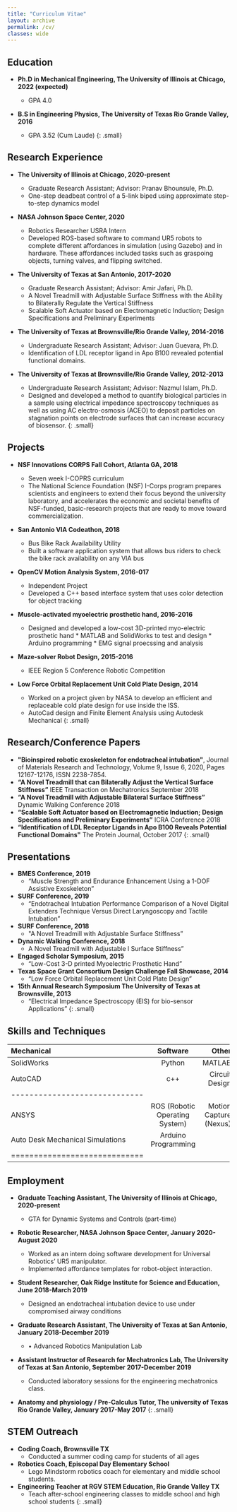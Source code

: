 ```yaml
---
title: "Curriculum Vitae"
layout: archive
permalink: /cv/
classes: wide
---
```


## Education

  * **Ph.D in Mechanical Engineering, The University of Illinois at Chicago, 2022 (expected)** 
      * GPA 4.0 
    
  * **B.S in Engineering Physics, The University of Texas Rio Grande Valley, 2016** 
      * GPA 3.52 (Cum Laude) 
 {: .small}
## Research Experience

  * **The University of Illinois at Chicago, 2020-present**
      * Graduate Research Assistant; Advisor: Pranav Bhounsule, Ph.D.	
      * One-step deadbeat control of a 5-link biped using approximate step-to-step dynamics model

  * **NASA Johnson Space Center, 2020**
      * Robotics Researcher USRA Intern	
      * Developed ROS-based software to command UR5 robots to complete different affordances in simulation (using Gazebo) and in hardware. These affordances included tasks such as graspoing objects, turning valves, and flipping switched.

  * **The University of Texas at San Antonio, 2017-2020**
      * Graduate Research Assistant; Advisor: Amir Jafari, Ph.D.	
      * A Novel Treadmill with Adjustable Surface Stiffness with the Ability to Bilaterally Regulate the Vertical Stiffness
      * Scalable Soft Actuator based on Electromagnetic Induction; Design Specifications and Preliminary Experiments

  * **The University of Texas at Brownsville/Rio Grande Valley, 2014-2016** 
      *  Undergraduate Research Assistant; Advisor: Juan Guevara, Ph.D.	
      * Identification of LDL receptor ligand in Apo B100 revealed potential functional domains.

  * **The University of Texas at Brownsville/Rio Grande Valley, 2012-2013**
      *  Undergraduate Research Assistant; Advisor: Nazmul Islam, Ph.D.	
      * Designed and developed a method to quantify biological particles in a sample using electrical impedance spectroscopy techniques as well as using AC electro-osmosis (ACEO) to deposit particles on stagnation points on electrode surfaces that can increase accuracy of biosensor. 
 {: .small}
## Projects

  * **NSF Innovations CORPS Fall Cohort, Atlanta GA, 2018**
      * Seven week I-COPRS curriculum 	
      * The National Science Foundation (NSF) I-Corps program prepares scientists and engineers to extend their focus beyond the university laboratory, and accelerates the economic and societal benefits of NSF-funded, basic-research projects that are ready to move toward commercialization.
  * **San Antonio VIA Codeathon, 2018**
      * Bus Bike Rack Availability Utility	
      * Built a software application system that allows bus riders to check the bike rack availability on any VIA bus

  * **OpenCV Motion Analysis System, 2016-017**
      * Independent Project
      * Developed a C++ based interface system that uses color detection for object tracking
  * **Muscle-activated myoelectric prosthetic hand, 2016-2016**   
      *  Designed and developed a low-cost 3D-printed myo-electric prosthetic hand
        * MATLAB and SolidWorks to test and design
        * Arduino programming
        * EMG signal proecssing and analysis
  * **Maze-solver Robot Design, 2015-2016**
      * IEEE Region 5 Conference Robotic Competition
  * **Low Force Orbital Replacement Unit Cold Plate Design, 2014**
      * Worked on a project given by NASA to develop an efficient and replaceable cold plate design for use inside the ISS.
      * AutoCad design and Finite Element Analysis using Autodesk Mechanical
 {: .small}

## Research/Conference Papers

  * **"Bioinspired robotic exoskeleton for endotracheal intubation"**, Journal of Materials Research and Technology, Volume 9, Issue 6, 2020, Pages 12167-12176, ISSN 2238-7854.
  * **“A Novel Treadmill that can Bilaterally Adjust the Vertical Surface Stiffness”** IEEE Transaction on Mechatronics September 2018
  * **“A Novel Treadmill with Adjustable Bilateral Surface Stiffness”** Dynamic Walking Conference 2018
  * **“Scalable Soft Actuator based on Electromagnetic Induction; Design Specifications and Preliminary Experiments”** ICRA Conference 2018 
  * **“Identification of LDL Receptor Ligands in Apo B100 Reveals Potential Functional Domains"** The Protein Journal, October 2017
 {: .small}

## Presentations

  * **BMES Conference, 2019**
      * “Muscle Strength and Endurance Enhancement Using a 1-DOF Assistive Exoskeleton”   	
  * **SURF Conference, 2019**
      * “Endotracheal Intubation Performance Comparison of a Novel Digital Extenders Technique Versus Direct Laryngoscopy and Tactile Intubation”
  * **SURF Conference, 2018**
      * "A Novel Treadmill with Adjustable Surface Stiffness”
  * **Dynamic Walking Conference, 2018**   
      *  A Novel Treadmill with Adjustable l Surface Stiffness”
  * **Engaged Scholar Symposium, 2015**
      * “Low-Cost 3-D printed Myoelectric Prosthetic Hand”
  * **Texas Space Grant Consortium Design Challenge Fall Showcase, 2014**
      * “Low Force Orbital Replacement Unit Cold Plate Design”
  * **15th Annual Research Symposium The University of Texas at Brownsville, 2013**
      * “Electrical Impedance Spectroscopy (EIS) for bio-sensor Applications”
 {: .small}

## Skills and Techniques

| Mechanical | Software | Other |
|:--------|:-------:|--------:|
| SolidWorks   | Python   | MATLAB   |
| AutoCAD   | c++   | Circuit Design   |   
|-----------------------------|
| ANSYS   | ROS (Robotic Operating System)  | Motion Capture (Nexus)   |
| Auto Desk Mechanical Simulations   | Arduino Programming  |   |
|=============================|

## Employment

  * **Graduate Teaching Assistant, The University of Illinois at Chicago, 2020-present**
      * GTA for Dynamic Systems and Controls (part-time)	
  * **Robotic Researcher, NASA Johnson Space Center, January 2020-August 2020**
      * Worked as an intern doing software development for Universal Robotics’ UR5 manipulator.
      * Implemented affordance templates for robot-object interaction. 	

  * **Student Researcher, Oak Ridge Institute for Science and Education, June 2018-March 2019**
      * Designed an endotracheal intubation device to use under compromised airway conditions
  * **Graduate Research Assistant, The University of Texas at San Antonio, January 2018-December 2019**   
      *  •	Advanced Robotics Manipulation Lab
  * **Assistant Instructor of Research for Mechatronics Lab, The University of Texas at San Antonio, September 2017-December 2019**
      * Conducted laboratory sessions for the engineering mechatronics class.
  * **Anatomy and physiology / Pre-Calculus Tutor, The university of Texas Rio Grande Valley, January 2017-May 2017**
 {: .small}

## STEM Outreach

  * **Coding Coach, Brownsville TX**
      * Conducted a summer coding camp for students of all ages	
  * **Robotics Coach, Episcopal Day Elementary School**
      * Lego Mindstorm robotics coach for elementary and middle school students. 	
  * **Engineering Teacher at RGV STEM Education, Rio Grande Valley TX**
      * Teach after-school engineering classes to middle school and high school students
 {: .small}